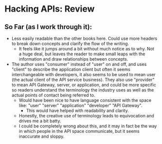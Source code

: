 # Hacking APIs: Review

## So Far (as I work through it):

- Less easily readable than the other books here. Could use more headers to break down concepts and clarify the flow of the writing.
  - It feels like it jumps around a bit without much notice as to why. Not a huge deal, but leaves the reader to make small leaps with the information and draw relationships between concepts.
- The author uses "consumer" instead of "user" on and off, and uses "client" to describe the application client but often it seems interchangeable with developers, it also seems to be used to mean user (the actual client of the API service business). They also use "provider" to mean API Gateway, server, or application, and could be more specific so readers understand the terminology the industry uses as well as the actual points of contact being referred to.
  - Would have been nice to have language consistent with the space like: "user" "server" "application" "developer" "API Gateway".
    - This would have helped with readability and clarity.
  - Honestly, the creative use of terminology leads to equivocation and drives me a bit batty.
  - I could be completely wrong about this, and it may in fact be the way in which people in the API space communicate, but it seems inaccurate and sloppy.
